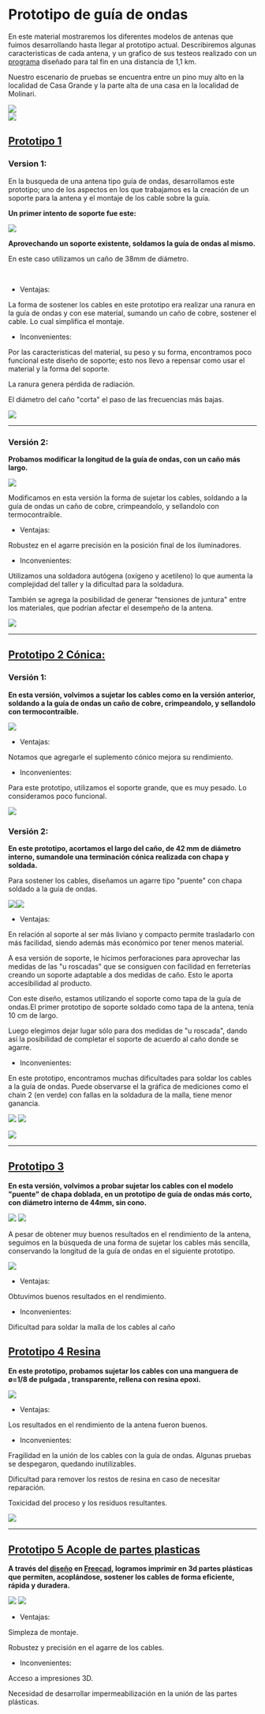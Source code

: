 <!--
SPDX-FileCopyrightText: 2023 Tecnología de Raíz <tecnologiaderaiz@disroot.org>

SPDX-License-Identifier: CC-BY-NC-4.0
-->

# Prototipo de guía de ondas


<p>
En este material mostraremos los diferentes modelos de antenas que fuimos desarrollando hasta llegar al prototipo actual.
Describiremos algunas caracteristicas de cada antena, y un grafico de sus testeos realizado con un <a href="https://github.com/TecnologiadeRaiz/LoPALiR/tree/main/Mediciones">programa</a> diseñado para tal fin en una distancia de 1,1 km.

Nuestro escenario de pruebas se encuentra entre un pino muy alto en la localidad de Casa Grande y la parte alta de una casa en la localidad de Molinari.
</p>



![](images/1-mapa.jpeg)<br>
![](images/2-menu_con_informacion.png)



<h2>
    <u>
        Prototipo 1
    </u>
</h2>

<h3>
    Version 1:
</h3>

<p>
En la busqueda de una antena tipo guía de ondas, desarrollamos este prototipo; uno de los aspectos en los que trabajamos es la creación de un soporte para la antena y el montaje de los cable sobre la guía.
</p>

<p>
<b>
   Un primer intento de soporte fue este:
</b>
</p> 
 


![](images/3-canionica.jpeg)



<p>
<b>
   Aprovechando un soporte existente, soldamos la guía de ondas al mismo.
</b>

   En este caso utilizamos un caño de 38mm de diámetro.
</p>

<br>

<ul>
    <li>
        Ventajas:
    </li>
</ul> 

<p>
La forma de sostener los cables en este prototipo era realizar una ranura en la guía de ondas y con ese material, sumando un caño de cobre, sostener el cable. Lo cual simplifica el montaje.
</p>
    
<ul>
    <li>
        Inconvenientes:
    </li>
</ul>

<p>
Por las caracteristicas del material, su peso y su forma, encontramos poco funcional este diseño de soporte; esto nos llevo a repensar como usar el material y la forma del soporte.

La ranura genera pérdida de radiación.

El diámetro del caño "corta" el paso de las frecuencias más bajas.
</p>



![](images/4-medicion_canionica.png)



<hr>

<h3>
    Versión 2:
</h3>


<p>
<b>
   Probamos modificar la longitud de la guía de ondas, con un caño más largo.
</b>
</p>



![](images/5-canionica_v2.jpeg)



<p>
   Modificamos en esta versión la forma de sujetar los cables, soldando a la guía de ondas un caño de cobre, crimpeandolo, y sellandolo con termocontraible.
</p>

<ul>
    <li>
        Ventajas:
	</li>
</ul>

<p>
   Robustez en el agarre
precisión en la posición final de los iluminadores.
</p>

<ul>
    <li>
        Inconvenientes:
    </li>
</ul>

<p>
   Utilizamos una soldadora autógena (oxígeno y acetileno) lo que aumenta la complejidad del taller y la dificultad para la soldadura.

También se agrega la posibilidad de generar "tensiones de juntura" entre los materiales, que podrían afectar el desempeño de la antena.
    
</p>
    


![](images/6-mediciones_canionica-v2.png)



<hr>

<h2>
    <u>
       Prototipo 2 Cónica:
    </u>
</h2>


<h3>
    Versión 1:
</h3>

<p>
    <b>
        En esta versión, volvimos a sujetar los cables como en la versión anterior, soldando a la guía de ondas un caño de cobre, crimpeandolo, y sellandolo con termocontraible.
    </b>
   
</p>



![](images/7-Conica.jpeg)



<ul>
    <li>
        Ventajas:
    </li>
</ul>
<p>
    Notamos que agregarle el suplemento cónico mejora su rendimiento.
</p>

<ul>
    <li>
        Inconvenientes:
    </li>
</ul>
<p>
    Para este prototipo, utilizamos el soporte grande, que es muy pesado. Lo consideramos poco funcional.
</p>



![](images/8-mediciones_conica.png)

 

<h3>
    Versión 2:
</h3>

<p>
   <b>
       En este prototipo, acortamos el largo del caño, de 42 mm de diámetro interno, sumandole una terminación cónica realizada con chapa y soldada.

</b>
    
Para sostener los cables, diseñamos un agarre tipo "puente" con chapa soldado a la guía de ondas. 
</p>



![](images/9-conica_v2.jpeg)![](images/10-conica_v2.jpeg)



<ul>
    <li>
        Ventajas:
    </li>
</ul> 
<p>

   En relación al soporte al ser más liviano y compacto permite trasladarlo con más facilidad, siendo además más económico por tener menos material.
    
A esa versión de soporte, le hicimos perforaciones para aprovechar las medidas de las "u roscadas" que se consiguen con facilidad en ferreterías creando un soporte adaptable a dos medidas de caño. Esto le aporta accesibilidad al producto.
    
</p>
<p>
   Con este diseño, estamos utilizando el soporte como tapa de la guía de ondas.El primer prototipo de soporte soldado como tapa de la antena, tenía 10 cm de largo. 

Luego elegimos dejar lugar sólo para dos medidas de "u roscada", dando así la posibilidad de completar el soporte de acuerdo al caño donde se agarre.
    
</p>

<ul>
    <li>
        Inconvenientes:
    </li>
</ul> 

<p>
   En este prototipo, encontramos muchas dificultades para soldar los cables a la guía de ondas. Puede observarse el la gráfica de mediciones como el chain 2 (en verde) con fallas en la soldadura de la malla, tiene menor ganancia.
</p>



![](images/11-soportes.jpeg)
![](images/12-midiendo_u_roscada.jpeg)

![](images/13-mediciones_conica_v2.png)



<hr>

<h2>
    <u>
       Prototipo 3
    </u>
</h2>

<p>
    <b>
        En esta versión, volvimos a probar sujetar los cables con el modelo "puente" de chapa doblada, en un prototipo de guía de ondas más corto, con diámetro interno de 44mm, sin cono.
    </b>
   
</p>



![](images/14-puentecita.jpeg)
![](images/15-puentecita.jpeg)



<p>
   A pesar de obtener muy buenos resultados en el rendimiento de la antena, seguimos en la búsqueda de una forma de sujetar los cables más sencilla, conservando la longitud de la guía de ondas en el siguiente prototipo.
</p>


    
![](images/16-mediciones_puentecita.png)



<ul>
    <li>
        Ventajas:
    </li>
</ul>
<p>
    Obtuvimos buenos resultados en el rendimiento.
</p>
<ul>
    <li>
        Inconvenientes:
    </li>
</ul>
<p>
   Dificultad para soldar la malla de los cables al caño 
</p>

<h2>
    <u>
       Prototipo 4 Resina
    </u>
</h2>

<p>
    <b>
        En este prototipo, probamos sujetar los cables con una manguera de ø=1/8 de pulgada , transparente, rellena con resina epoxi. 
    </b>
 
</p>



![](images/17-resina.jpg)



<ul>
    <li>
        Ventajas:
    </li>
</ul>
<p>
    Los resultados en el rendimiento de la antena fueron buenos.
    
</p>

<ul>
    <li>
        Inconvenientes:
    </li>
</ul>

<p>
   Fragilidad en la unión de los cables con la guía de ondas. Algunas pruebas se despegaron, quedando inutilizables.
    
Dificultad para remover los restos de resina en caso de necesitar reparación.
    
Toxicidad del proceso y los residuos resultantes.
</p>



![](images/18-mediciones_resina.png)



<hr>

<h2>
    <u>
       Prototipo 5 Acople de partes plasticas
    </u>
</h2>

<p>
    <b>
        A través del <a href="https://github.com/TecnologiadeRaiz/LoPALiR/tree/main/Partes%20plasticas">diseño</a> en <a href="https://www.freecadweb.org/">Freecad</a>, logramos imprimir en 3d partes plásticas que permiten, acoplándose, sostener los cables de forma eficiente, rápida y duradera.
    </b>
    
</p>
    


![](images/19-waveguide_v4.jpg)
![](images/20-mediciones_waveguide_v4.png)



<ul>
    <li>
        Ventajas:
    </li>
</ul>

<p>
   Simpleza de montaje.
    
Robustez y precisión en el agarre de los cables.
</p>

<ul>
    <li>
        Inconvenientes:
    </li>
</ul>

<p>
   Acceso a impresiones 3D.
    
Necesidad de desarrollar impermeabilización en la unión de las partes plásticas.
</p>
